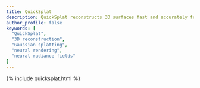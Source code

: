 ```yaml
---
title: QuickSplat
description: QuickSplat reconstructs 3D surfaces fast and accurately from images from images
author_profile: false
keywords: [
  "QuickSplat",
  "3D reconstruction",
  "Gaussian splatting",
  "neural rendering",
  "neural radiance fields"
]
---
```


{% include quicksplat.html %}